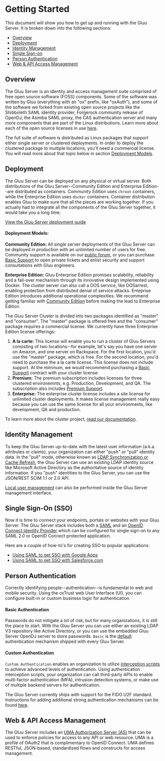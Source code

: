 # Getting Started

This document will show you how to get up and running with the Gluu
Server. It is broken down into the following sections:

- [Overview](#overview)
- [Deployment](#deployment)
- [Identity Management](#identity-management)
- [Single Sign-on](#single-sign-on-sso)
- [Person Authentication](#person-authentication)
- [Web & API Access Management](#web--api-access-management)

## Overview
The Gluu Server is an identity and access management suite comprised of
free open source software (FOSS) components. Some of the software was
written by Gluu (everything with an "ox" prefix, like "oxAuth"), and
some of the software we forked from existing open source projects like
the Shibboleth SAML identity provider, Forgerock community release of
OpenDJ, the Asimba SAML proxy, the CAS authentication server and many
more components that are part of the Linux distributions. Learn more
about each of the open source licenses in use
[here](../introduction/index.md#licenses).

The full suite of software is distributed as Linux packages that support
either single server or clustered deployments. In order to deploy the
clustered package to multiple locations, you'll need a commercial
license. You will read more about that topic below in section
[Deployment Models](#deployment-models).

## Deployment
The Gluu Server can be deployed on any physical or virtual server. Both
distributions of the Gluu Server--Community Edition and Enterprise Edition--are
distributed as containers. Community Edition uses `chroot` containers,
while the Enterprise Edition uses `docker` containers. Container
distribution enables Gluu to make sure that all the pieces are working
together. If you actually had to integrate all the components of the
Gluu Server together, it would take you a long time.

[View the Gluu Server deployment guide](../deployment/index.md)

#### Deployment Models:
**Community Edition:** All single server deployments of the Gluu
Server can be deployed in production with an unlimited number of users
for free. Community support is available on our [public
forum](http://support.gluu.org), or you can purchase [Basic
Support](http://gluu.org/pricing) to open private tickets and enlist
security and support consultations with Gluu engineers.

**Enterprise Edition:** Gluu Enterprise Edition promises scalability, reliability and a fail-over mechanism through its innovative design implemented using Docker. The cluster server can also call a DOS service, like DOSarrest, enabling protection from distributed denial of service attacks. Enteprise Edition introduces additional operational complexities. We recommend getting familiar with [Community Edition](../deployment/index.md) before making the lead to Enterprise Edition. 

The Gluu Server Cluster is divided into two packages identified as "master" and "consumer". The "master" package is offered free and the "consumer" package requires a commercial license. We currently have three Enterprise Edition license offerings:

1. **A la carte:** This license will enable you to run a cluster of Gluu
Servers consisting of two locations--for example, let's say you have one
server on Amazon, and one server on Rackspace. For the first location,
you'd use the "master" package, which is free. For the second location,
you'd need to purchase the a la carte license. This license does not
include support. At the miminum, we would recommend purchasing a [Basic Support](http://gluu.org/pricing) contract with your cluster license.
2. **Premium:** The premium subscription includes licenses for
three clustered environemnts, e.g. Production, Development, and QA. The subscription also includes
[Premium Support](http://gluu.org/pricing).
3. **Enterprise:** The enterprise cluster license includes a site
license for unlimited cluster deployments. It makes license management
really easy because you can use the same license for all your
environments, like development, QA and production.

To learn more about the cluster project, [read our
documentation](http://gluu.org/docs-cluster).

## Identity Management

To keep the Gluu Server up-to-date with the latest user information
(a.k.a. attributes or claims), your organization can either "push" or
"pull" identity data. In the "pull" mode, otherwise known as [LDAP
Synchronization or Cache
Refresh](../../admin-guide/cache-refresh/index.md), the Gluu Server can
use an existing LDAP identity source like Microsoft Active Directory as
the authoritative source of identity information. If you "push"
identities to the Gluu Server, you can use the JSON/REST SCIM 1.1 or 2.0
API.

[Local user management](../user-management/index.md#local-user-management) 
can also be performed inside the Gluu Server management interface.


## Single Sign-On (SSO)
Now it is time to connect your endpoints, portals or websites with your
Gluu Server. The Gluu Server stack includes both a
[SAML](../saml/index.md) and an [OpenID Connect Identity
Provider](../openid-connect/index.md) which can be configured for single
sign-on to any SAML 2.0 or OpenID Connect protected application.

Here are a couple of how-to's for creating SSO to popular applications:

- [Using SAML to get SSO with Google Apps](../../articles/google-saml.md)
- [Using SAML to get SSO with Salesforce.com](../../articles/salesforce-sso.md)

## Person Authentication
Correctly identifying people--authentication--is fundamental to web and
mobile security. Using the oxTrust web User Interface (UI), you can
configure built-in or custom business logic for authentication.

#### Basic Authentication
Passwords do not mitigate a lot of risk, but for many organizations, it
is still the place to start. With the Gluu Server you can use either an
existing LDAP V3 repository like Active Directory, or you can use the
embedded Gluu Server OpenDJ server to store passwords. `Basic` is the
[default](../configuration/index.md#manage-authentication)
authentication mechanism shipped with every Gluu Server.

#### Custom Authentication
`Custom Authentication` enables an organization to utilize [interception
scripts](../../reference/interception-scripts/index.md#overview) to
achieve advanced levels of authentication. Using authentication
interception scripts, your organization can call third-party APIs to
enable multi-factor authentication (MFA), intrusion detection systems,
or make use of multiple backend servers for authentication.

The Gluu Server currently ships with support for the FIDO U2F standard.
Instructions for adding additional strong authentication mechanisms can
be found
[here](../../reference/interception-scripts/index.md#authentication).

## Web & API Access Management
The Gluu Server includes an [UMA Authorization Server
(AS)](../uma/index.md) that can be used to enforce policies for access
to any API or web resource. UMA is a profile of OAuth2 that is
complimentary to OpenID Connect. UMA defines RESTful, JSON-based,
standardized flows and constructs for access management.
